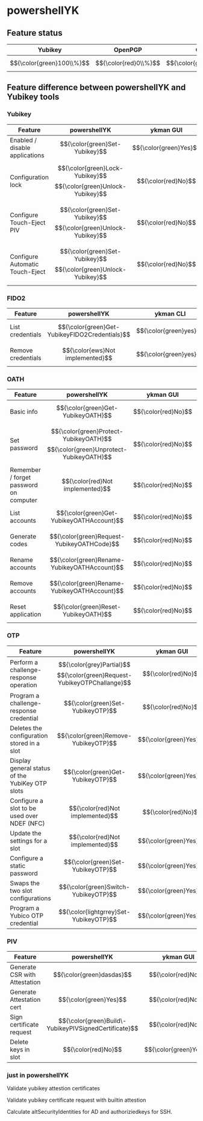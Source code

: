 # powershellYK

## Feature status
| Yubikey | OpenPGP | OATH | OTP | PIV |
| --- | --- | --- | --- | --- |
| $${\color{green}100\\%}$$ | $${\color{red}0\\%}$$ | $${\color{green}80\\%}$$ | $${\color{grey}50\\%}$$ | $${\color{green}90\\%}$$  |

## Feature difference between powershellYK and Yubikey tools

### Yubikey
| Feature | powershellYK | ykman GUI | ykman CLI |
| --- | --- | --- | --- |
| Enabled / disable applications | $${\color{green}Set-Yubikey}$$ | $${\color{green}Yes}$$ | $${\color{green}yes}$$ |
| Configuration lock | $${\color{green}Lock-Yubikey}$$ $${\color{green}Unlock-Yubikey}$$ | $${\color{red}No}$$ | $${\color{green}yes}$$ |
| Configure Touch-Eject PIV | $${\color{green}Set-Yubikey}$$ $${\color{green}Unlock-Yubikey}$$ | $${\color{red}No}$$ | $${\color{green}yes}$$ |
| Configure Automatic Touch-Eject | $${\color{green}Set-Yubikey}$$ $${\color{green}Unlock-Yubikey}$$ | $${\color{red}No}$$ | $${\color{green}yes}$$ |


### FIDO2
| Feature | powershellYK | ykman CLI |
| --- | --- | --- |
| List credentials | $${\color{green}Get-YubikeyFIDO2Credentials}$$ | $${\color{green}yes}$$ |
| Remove credentials | $${\color{ews}Not implemented}$$ | $${\color{green}yes}$$ |

### OATH
| Feature | powershellYK | ykman GUI | ykman CLI | Yubico Authenticator |
| --- | --- | --- | --- | --- |
| Basic info | $${\color{green}Get-YubikeyOATH}$$ | $${\color{red}No}$$ | $${\color{green}Yes}$$ | $${\color{green}Yes}$$ |
| Set password | $${\color{green}Protect-YubikeyOATH}$$ $${\color{green}Unprotect-YubikeyOATH}$$ | $${\color{red}No}$$ | $${\color{green}Yes}$$ | $${\color{grey}N/A}$$ |
| Remember / forget password on computer | $${\color{red}Not implemented}$$ | $${\color{red}No}$$ | $${\color{green}Yes}$$ | $${\color{grey}N/A}$$ |
| List accounts | $${\color{green}Get-YubikeyOATHAccount}$$ | $${\color{red}No}$$ | $${\color{green}Yes}$$ | $${\color{green}Yes}$$ |
| Generate codes | $${\color{green}Request-YubikeyOATHCode}$$ | $${\color{red}No}$$ | $${\color{green}Yes}$$ | $${\color{green}Yes}$$ |
| Rename accounts | $${\color{green}Rename-YubikeyOATHAccount}$$ | $${\color{red}No}$$ | $${\color{green}Yes}$$ | $${\color{green}Yes}$$ |
| Remove accounts | $${\color{green}Rename-YubikeyOATHAccount}$$ | $${\color{red}No}$$ | $${\color{green}Yes}$$ | $${\color{green}Yes}$$ |
| Reset application | $${\color{green}Reset-YubikeyOATH}$$ | $${\color{red}No}$$ | $${\color{green}Yes}$$ | $${\color{green}Yes}$$ |

### OTP
| Feature | powershellYK | ykman GUI | ykman CLI |
| --- | --- | --- | --- |
| Perform a challenge-response operation | $${\color{grey}Partial}$$ $${\color{green}Request-YubikeyOTPChallange}$$ | $${\color{red}No}$$ | $${\color{red}No}$$ |
| Program a challenge-response credential | $${\color{green}Set-YubikeyOTP}$$ | $${\color{red}No}$$ | $${\color{green}Yes}$$ |
| Deletes the configuration stored in a slot | $${\color{green}Remove-YubikeyOTP}$$ | $${\color{green}Yes}$$ | $${\color{green}Yes}$$ |
| Display general status of the YubiKey OTP slots | $${\color{green}Get-YubikeyOTP}$$ | $${\color{green}Yes}$$ | $${\color{green}Yes}$$ |
| Configure a slot to be used over NDEF (NFC) | $${\color{red}Not implemented}$$ | $${\color{red}No}$$ | $${\color{green}Yes}$$ |
| Update the settings for a slot | $${\color{red}Not implemented}$$ | $${\color{green}Yes}$$ | $${\color{red}No}$$ |
| Configure a static password | $${\color{green}Set-YubikeyOTP}$$ | $${\color{green}Yes}$$ | $${\color{green}Yes}$$ |
| Swaps the two slot configurations | $${\color{green}Switch-YubikeyOTP}$$ | $${\color{green}Yes}$$ | $${\color{green}Yes}$$ |
| Program a Yubico OTP credential | $${\color{lightgrrey}Set-YubikeyOTP}$$ | $${\color{green}Yes}$$ | $${\color{green}Yes}$$ |

### PIV
| Feature | powershellYK | ykman GUI | ykman CLI | yubico-piv-tool |
| --- | --- | --- | --- | --- |
| Generate CSR with Attestation | $${\color{green}dasdas}$$| $${\color{red}No}$$ | $${\color{red}No}$$ | $${\color{green}Yes}$$ |
| Generate Attestation cert | $${\color{green}Yes}$$ | $${\color{red}No}$$ | $${\color{green}Yes}$$ | $${\color{green}Yes}$$ |
| Sign certificate request | $${\color{green}Build\-YubikeyPIVSignedCertificate}$$ | $${\color{red}No}$$ | $${\color{red}No}$$ | $${\color{red}No}$$ |
| Delete keys in slot | $${\color{red}No}$$ | $${\color{green}Yes}$$ | $${\color{green}Yes}$$ | $${\color{green}Yes}$$ |

### just in powershellYK

Validate yubikey attestion certificates

Validate yubikey certificate request with builtin attestion

Calculate altSecurityIdentities for AD and authoriziedkeys for SSH.


